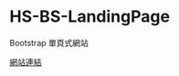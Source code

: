 # HS-BS-LandingPage

<p>Bootstrap 單頁式網站</p>

<p><a href="https://calvin-edoc.github.io/HS-BS-LandingPage/" rel="nofollow">網站連結</a></p>
